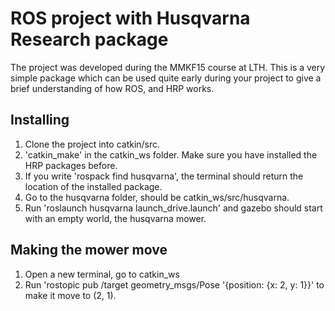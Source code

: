 # ROS project with Husqvarna Research package
The project was developed during the MMKF15 course at LTH. This is a very simple package which can be used quite early during your project to give a brief understanding of how ROS, and HRP works.

## Installing
1. Clone the project into catkin/src.
2. 'catkin_make' in the catkin_ws folder. Make sure you have installed the HRP packages before.
3. If you write 'rospack find husqvarna', the terminal should return the location of the installed package.
4. Go to the husqvarna folder, should be catkin_ws/src/husqvarna.
5. Run 'roslaunch husqvarna launch_drive.launch' and gazebo should start with an empty world, the husqvarna mower.

## Making the mower move
1. Open a new terminal, go to catkin_ws
2. Run 'rostopic pub /target geometry_msgs/Pose '{position: {x: 2, y: 1}}' to make it move to (2, 1).
